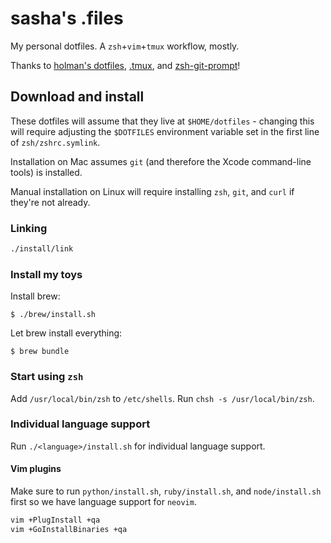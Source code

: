 # sasha's .files
My personal dotfiles. A `zsh`+`vim`+`tmux` workflow, mostly.

Thanks to [holman's dotfiles](https://github.com/holman/dotfiles), [.tmux](https://github.com/olivierverdier/zsh-git-prompt), and [zsh-git-prompt](https://github.com/gpakosz/.tmux)!

## Download and install
These dotfiles will assume that they live at `$HOME/dotfiles` - changing this will require adjusting the `$DOTFILES` environment variable set in the first line of `zsh/zshrc.symlink`.

Installation on Mac assumes `git` (and therefore the Xcode command-line tools) is installed.

Manual installation on Linux will require installing `zsh`, `git`, and `curl` if they're not already.

### Linking
```sh
./install/link
```

### Install my toys

Install brew:
```
$ ./brew/install.sh
```

Let brew install everything:
```
$ brew bundle
```

### Start using `zsh`
Add `/usr/local/bin/zsh` to `/etc/shells`. Run `chsh -s /usr/local/bin/zsh`.

### Individual language support
Run `./<language>/install.sh` for individual language support.

#### Vim plugins
Make sure to run `python/install.sh`, `ruby/install.sh`, and `node/install.sh` first so we have language support for `neovim`.

```sh
vim +PlugInstall +qa
vim +GoInstallBinaries +qa
```
